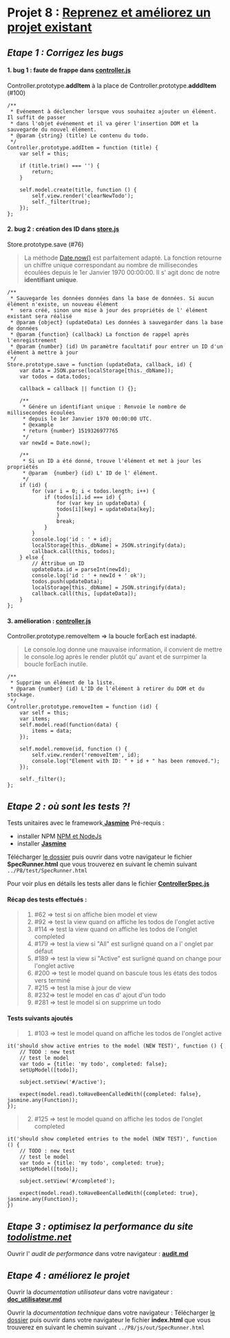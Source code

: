 # Projet 8 : [Reprenez et améliorez un projet existant](https://openclassrooms.com/projects/reprenez-et-ameliorez-un-projet-existant)


## _Etape 1 : Corrigez les bugs_

#### 1. bug 1 : faute de frappe dans [__controller.js__](./js/controller.js)

Controller.prototype.__addItem__ à la place de Controller.prototype.__adddItem__ (#100)

	/**
	 * Evénement à déclencher lorsque vous souhaitez ajouter un élément. Il suffit de passer
	 * dans l'objet événement et il va gérer l'insertion DOM et la sauvegarde du nouvel élément.
	 * @param {string} (title) Le contenu du todo.
	 */
	Controller.prototype.addItem = function (title) {
		var self = this;

		if (title.trim() === '') {
			return;
		}

		self.model.create(title, function () {
			self.view.render('clearNewTodo');
			self._filter(true);
		});
	};

#### 2. bug 2 : création des ID dans [__store.js__](./js/store.js)

Store.prototype.save (#76)

> La méthode [Date.now()](https://developer.mozilla.org/fr/docs/Web/JavaScript/Reference/Objets_globaux/Date/now) est parfaitement adapté. La fonction retourne un chiffre unique correspondant au nombre de millisecondes écoulées depuis le 1er Janvier 1970 00:00:00. Il s' agit donc de notre __identifiant unique__.

    /**
	 * Sauvegarde les données données dans la base de données. Si aucun élément n'existe, un nouveau élément
	 *  sera créé, sinon une mise à jour des propriétés de l' élément existant sera réalisé
	 * @param {object} (updateData) Les données à sauvegarder dans la base de données
	 * @param {function} (callback) La fonction de rappel après l'enregistrement
	 * @param {number} (id) Un paramètre facultatif pour entrer un ID d'un élément à mettre à jour
	 */
	Store.prototype.save = function (updateData, callback, id) {
        var data = JSON.parse(localStorage[this._dbName]);
        var todos = data.todos;

        callback = callback || function () {};

		/**
		 * Génére un identifiant unique : Renvoie le nombre de millisecondes écoulées
		 * depuis le 1er Janvier 1970 00:00:00 UTC.
		 * @example
		 * return {number} 1519326977765
		 */
		var newId = Date.now();

		/**
		 * Si un ID a été donné, trouve l'élément et met à jour les propriétés
		 * @param  {number} (id) L' ID de l' élément.
		 */
		if (id) {
			for (var i = 0; i < todos.length; i++) {
		  		if (todos[i].id === id) {
		    		for (var key in updateData) {
	      			todos[i][key] = updateData[key];
		    		}
		    		break;
		  		}
			}
			console.log('id : ' + id);
			localStorage[this._dbName] = JSON.stringify(data);
			callback.call(this, todos);
		} else {
		  	// Attribue un ID
			updateData.id = parseInt(newId);
			console.log('id : ' + newId + ' ok');
			todos.push(updateData);
			localStorage[this._dbName] = JSON.stringify(data);
			callback.call(this, [updateData]);
		}
    };

#### 3. amélioration : [__controller.js__](./js/controller.js)

Controller.prototype.removeItem => la boucle forEach est inadapté.

> Le console.log donne une mauvaise information, il convient de mettre le console.log après le render plutôt qu' avant et de surrpimer la boucle forEach inutile.

    /**
	 * Supprime un élément de la liste.
	 * @param {number} (id) L'ID de l'élément à retirer du DOM et du stockage.
	 */
	Controller.prototype.removeItem = function (id) {
		var self = this;
		var items;
		self.model.read(function(data) {
			items = data;
		});

		self.model.remove(id, function () {
			self.view.render('removeItem', id);
			console.log("Element with ID: " + id + " has been removed.");
		});

		self._filter();
	};



## _Etape 2 : où sont les tests ?!_

Tests unitaires avec le framework[ __Jasmine__](https://github.com/jasmine/)
Pré-requis : 
* installer NPM [NPM et NodeJs](https://www.npmjs.com/get-npm?utm_source=house&utm_medium=homepage&utm_campaign=free%20orgs&utm_term=Install%20npm)
* installer [ __Jasmine__](https://github.com/jasmine/jasmine/releases)

Télécharger [le dossier](https://github.com/Gu1ll0m/projet8_todolist.git) puis ouvrir dans votre navigateur le fichier __SpecRunner.html__ que vous trouverez en suivant le chemin suivant `../P8/test/SpecRunner.html`

Pour voir plus en détails les tests aller dans le fichier [__ControllerSpec.js__](./test/ControllerSpec.js)

#### Récap des tests effectués :

> 1. #62 => test si on affiche bien model et view
> 2. #92 => test la view quand on affiche les todos de l'onglet active
> 3. #114 => test la view quand on affiche les todos de l'onglet completed
> 4. #179 => test la view si "All" est surligné quand on a l' onglet par défaut
> 5. #189 => test la view si "Active" est surligné quand on change pour l'onglet active
> 6. #200 => test le model quand on bascule tous les états des todos vers terminé
> 7. #215 => test la mise à jour de view
> 8. #232=> test le model en cas d' ajout d'un todo
> 9. #281 => test le model si on supprime un todo

#### Tests suivants ajoutés

> 1. #103 => test le model quand on affiche les todos de l'onglet active

	it('should show active entries to the model (NEW TEST)', function () {
		// TODO : new test
		// test le model
		var todo = {title: 'my todo', completed: false};
		setUpModel([todo]);

		subject.setView('#/active');

		expect(model.read).toHaveBeenCalledWith({completed: false}, jasmine.any(Function));
	});
> 2. #125 => test le model quand on affiche les todos de l'onglet completed
	
	it('should show completed entries to the model (NEW TEST)', function () {
		// TODO : new test
		// test le model
		var todo = {title: 'my todo', completed: true};
		setUpModel([todo]);

		subject.setView('#/completed');

		expect(model.read).toHaveBeenCalledWith({completed: true}, jasmine.any(Function));
	})


## _Etape 3 : optimisez la performance du site [todolistme.net](http://todolistme.net/)_

Ouvrir l' _audit de performance_ dans votre navigateur : [__audit.md__](./livrable/audit.md)


## _Etape 4 : améliorez le projet_

Ouvrir la _documentation utilisateur_ dans votre navigateur : [__doc_utilisateur.md__](./livrable/doc_utilisateur.md)

Ouvrir la _documentation technique_ dans votre navigateur : Télécharger [le dossier](https://github.com/Gu1ll0m/projet8_todolist.git) puis ouvrir dans votre navigateur le fichier __index.html__ que vous trouverez en suivant le chemin suivant `../P8/js/out/SpecRunner.html`

